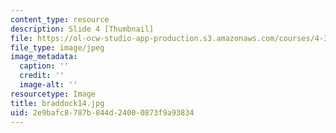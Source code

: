 ```yaml
---
content_type: resource
description: Slide 4 [Thumbnail]
file: https://ol-ocw-studio-app-production.s3.amazonaws.com/courses/4-341-introduction-to-photography-fall-2002/2e9bafc8787b844d24000873f9a93834_braddock14.jpg
file_type: image/jpeg
image_metadata:
  caption: ''
  credit: ''
  image-alt: ''
resourcetype: Image
title: braddock14.jpg
uid: 2e9bafc8-787b-844d-2400-0873f9a93834
---
```

